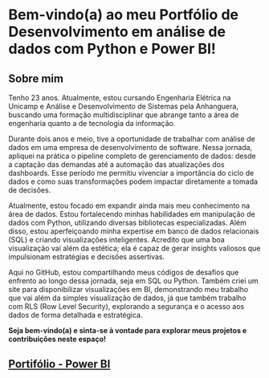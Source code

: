 # Bem-vindo(a) ao meu Portfólio de Desenvolvimento em análise de dados com Python e Power BI!

## Sobre mim
Tenho 23 anos. Atualmente, estou cursando Engenharia Elétrica na Unicamp e Análise e Desenvolvimento de Sistemas pela Anhanguera, buscando uma formação multidisciplinar que abrange tanto a área de engenharia quanto a de tecnologia da informação.

Durante dois anos e meio, tive a oportunidade de trabalhar com análise de dados em uma empresa de desenvolvimento de software. Nessa jornada, apliquei na prática o pipeline completo de gerenciamento de dados: desde a captação das demandas até a automação das atualizações dos dashboards. Esse período me permitiu vivenciar a importância do ciclo de dados e como suas transformações podem impactar diretamente a tomada de decisões.

Atualmente, estou focado em expandir ainda mais meu conhecimento na área de dados. Estou fortalecendo minhas habilidades em manipulação de dados com Python, utilizando diversas bibliotecas especializadas. Além disso, estou aperfeiçoando minha expertise em banco de dados relacionais (SQL) e criando visualizações inteligentes. Acredito que uma boa visualização vai além da estética; ela é capaz de gerar insights valiosos que impulsionam estratégias e decisões assertivas.

Aqui no GitHub, estou compartilhando meus códigos de desafios que enfrento ao longo dessa jornada, seja em SQL ou Python. Também criei um site para disponibilizar visualizações em BI, demonstrando meu trabalho que vai além da simples visualização de dados, já que também trabalho com RLS (Row Level Security), explorando a segurança e o acesso aos dados de forma detalhada e estratégica.

**Seja bem-vindo(a) e sinta-se à vontade para explorar meus projetos e contribuições neste espaço!**

## [Portifólio - Power BI](https://sites.google.com/view/portiflio-alexandre-pinheiro)
